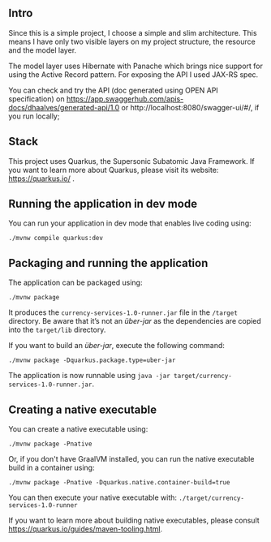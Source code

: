 ## Intro
Since this is a simple project, I choose a simple and slim architecture. This means I have only two visible layers on my project structure, the resource and the model layer.

The model layer uses Hibernate with Panache which brings nice support for using the Active Record pattern. For exposing the API I used JAX-RS spec.

You can check and try the API (doc generated using OPEN API specification) on https://app.swaggerhub.com/apis-docs/dhaalves/generated-api/1.0
or http://localhost:8080/swagger-ui/#/, if you run locally;



## Stack

This project uses Quarkus, the Supersonic Subatomic Java Framework.
If you want to learn more about Quarkus, please visit its website: https://quarkus.io/ .

## Running the application in dev mode

You can run your application in dev mode that enables live coding using:
```shell script
./mvnw compile quarkus:dev
```

## Packaging and running the application

The application can be packaged using:
```shell script
./mvnw package
```
It produces the `currency-services-1.0-runner.jar` file in the `/target` directory.
Be aware that it’s not an _über-jar_ as the dependencies are copied into the `target/lib` directory.

If you want to build an _über-jar_, execute the following command:
```shell script
./mvnw package -Dquarkus.package.type=uber-jar
```

The application is now runnable using `java -jar target/currency-services-1.0-runner.jar`.

## Creating a native executable

You can create a native executable using: 
```shell script
./mvnw package -Pnative
```

Or, if you don't have GraalVM installed, you can run the native executable build in a container using: 
```shell script
./mvnw package -Pnative -Dquarkus.native.container-build=true
```

You can then execute your native executable with: `./target/currency-services-1.0-runner`

If you want to learn more about building native executables, please consult https://quarkus.io/guides/maven-tooling.html.



